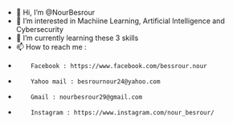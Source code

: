 - 👋 Hi, I’m @NourBesrour
- 👀 I’m interested in Machiine Learning, Artificial Intelligence and Cybersecurity
- 🌱 I’m currently learning these 3 skills
- 📫 How to reach me :
-         Facebook : https://www.facebook.com/bessrour.nour
-         Yahoo mail : besrournour24@yahoo.com
-         Gmail : nourbesrour29@gmail.com
-         Instagram : https://www.instagram.com/nour_besrour/
<!---
NourBesrour/NourBesrour is a ✨ special ✨ repository because its `README.md` (this file) appears on your GitHub profile.
You can click the Preview link to take a look at your changes.
--->

